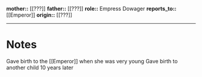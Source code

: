 **mother::** [[???]]
**father::** [[???]]
**role::** Empress Dowager
**reports_to::** [[Emperor]]
**origin::** [[???]]

---
# Notes
Gave birth to the [[Emperor]] when she was very young
Gave birth to another child 10 years later